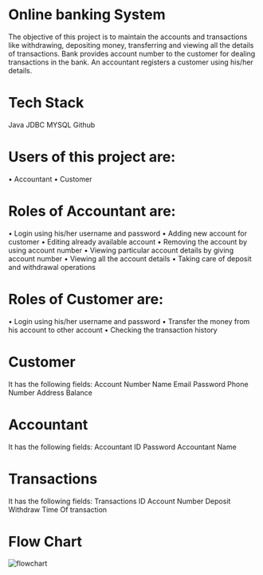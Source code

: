 # Online banking System
The objective of this project is to maintain the accounts and transactions like withdrawing, depositing money, transferring and viewing all the details of transactions. Bank provides account number to the customer for dealing transactions in the bank. An accountant registers a customer using his/her details.

# Tech Stack

Java
JDBC
MYSQL
Github


# Users of this project are:

• Accountant
• Customer

# Roles of Accountant are:

• Login using his/her username and password
• Adding new account for customer
• Editing already available account
• Removing the account by using account number
• Viewing particular account details by giving account number
• Viewing all the account details
• Taking care of deposit and withdrawal operations

# Roles of Customer are:

• Login using his/her username and password
• Transfer the money from his account to other account
• Checking the transaction history


# Customer

It has the following fields:
Account Number
Name
Email
Password
Phone Number
Address
Balance

# Accountant

It has the following fields:
Accountant ID
Password
Accountant Name

# Transactions

It has the following fields:
Transactions ID
Account Number
Deposit
Withdraw
Time Of transaction

# Flow Chart

![flowchart](https://user-images.githubusercontent.com/70317048/221799200-50129ae4-3bb4-4669-b951-8afa21594601.png)

